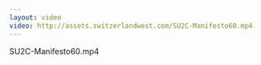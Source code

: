 ```yaml
---
layout: video
video: http://assets.switzerlandwest.com/SU2C-Manifesto60.mp4
---
```

SU2C-Manifesto60.mp4
